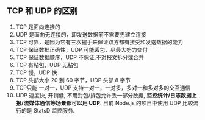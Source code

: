 ## TCP 和 UDP 的区别

1. TCP 是面向连接的
2. UDP 是面向无连接的，即发送数据前不需要先建立连接
3. TCP 可靠，是因为它有三次握手来保证双方都有接受和发送数据的能力
4. TCP 保证数据正确性，UDP 可能丢包，尽最大努力交付
5. TCP 保证数据顺序，UDP 不保证,不对报文拆分或合并
6. TCP 有粘包，UDP 无粘包
7. TCP 慢，UDP 快
8. TCP 头部大小 20 到 60 字节，UDP 头部 8 字节
9. TCP只能 一对一，UDP 支持一对一，一对多，多对一和多对多的交互通信
11. UDP 速度快, 开销低, 不用封包/拆包允许丢一部分数据, **监控统计/日志数据上报/流媒体通信等场景都可以用 UDP**. 目前 Node.js 的项目中使用 UDP 比较流行的是 StatsD 监控服务.